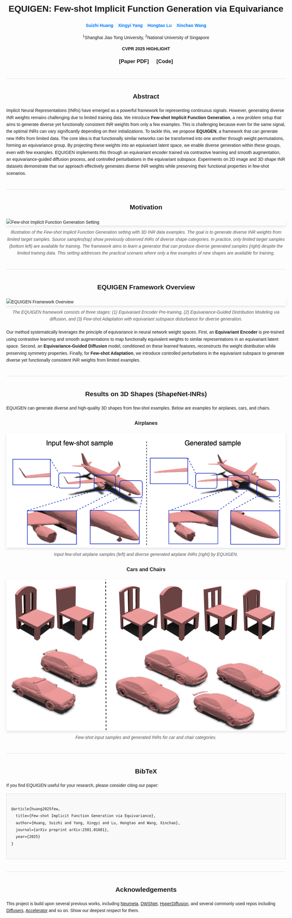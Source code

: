 <style>
  body { font-family: Sans-Serif; margin: 20px auto; max-width: 900px; line-height: 1.6; padding: 10px; }
  h1, h2, h3 { text-align: center; }
  .authors, .affiliations, .conference { text-align: center; margin-bottom: 10px; }
  .authors a { text-decoration: none; color: #007bff; }
  .links { text-align: center; margin-bottom: 20px; font-size: 1.2em; }
  .links a { margin: 0 10px; text-decoration: none; font-weight: bold; }
  .section { margin-top: 40px; margin-bottom: 40px; }
  .section img, .section video { display: block; margin: 20px auto; max-width: 100%; height: auto; box-shadow: 0 4px 8px rgba(0,0,0,0.1); }
  .caption { text-align: center; font-style: italic; color: #555; margin-top: -10px; margin-bottom: 20px; }
  .bibtex pre { background-color: #f9f9f9; border: 1px solid #ddd; padding: 15px; white-space: pre-wrap; word-wrap: break-word; }
  hr { border: 0; height: 1px; background: #ddd; margin: 40px 0; }
</style>

<h1>EQUIGEN: Few-shot Implicit Function Generation via Equivariance</h1>

<div class="authors">
  <!-- Replace with actual author names and links if available, or keep as anonymous -->
  <p align="center">
    <strong><a href="https://jeandiable.github.io/">Suizhi Huang</a></strong>
    &nbsp;&nbsp;
    <strong><a href="https://adamdad.github.io/">Xingyi Yang</a></strong>
    &nbsp;&nbsp;
    <strong><a href="https://scholar.google.com/citations?user=GtNuBJcAAAAJ&hl=zh-CN">Hongtao Lu</a></strong>
    &nbsp;&nbsp;
    <strong><a href="https://sites.google.com/site/sitexinchaowang/">Xinchao Wang</a></strong>
  </p>
<!--   Example: <a href="YOUR_PERSONAL_PAGE_LINK">Your Name</a><sup>1</sup>, <a href="ANOTHER_AUTHOR_LINK">Another Author</a><sup>2</sup> -->
</div>

<div class="affiliations">
  <!-- Replace with actual affiliations -->
  <p align="center">
<sup>1</sup>Shanghai Jiao Tong University, <sup>2</sup>National University of Singapore
</p>
  <!-- Example: <sup>1</sup>Your University, <sup>2</sup>Another University -->
</div>

<div class="conference">
<p align="center">
  <b>CVPR 2025 HIGHLIGHT</b> 
</p>
</div>

<div class="links">
<p align="center">
  <a href="[LINK_TO_YOUR_PAPER_PDF](https://arxiv.org/abs/2501.01601)">[Paper PDF]</a>
  <a href="https://github.com/JeanDiable/EquiGen">[Code]</a>
  <!-- <a href="LINK_TO_ARXIV_IF_AVAILABLE">[ArXiv]</a> -->
  <!-- <a href="#video">[Video]</a> -->
</p>
</div>


<hr>
<div class="Abstract">
  <h2>Abstract</h2>
  <p>
    Implicit Neural Representations (INRs) have emerged as a powerful framework for representing continuous signals. However, generating diverse INR weights remains challenging due to limited training data. We introduce <strong>Few-shot Implicit Function Generation</strong>, a new problem setup that aims to generate diverse yet functionally consistent INR weights from only a few examples. This is challenging because even for the same signal, the optimal INRs can vary significantly depending on their initializations. To tackle this, we propose <strong>EQUIGEN</strong>, a framework that can generate new INRs from limited data. The core idea is that functionally similar networks can be transformed into one another through weight permutations, forming an equivariance group. By projecting these weights into an equivariant latent space, we enable diverse generation within these groups, even with few examples. EQUIGEN implements this through an equivariant encoder trained via contrastive learning and smooth augmentation, an equivariance-guided diffusion process, and controlled perturbations in the equivariant subspace. Experiments on 2D image and 3D shape INR datasets demonstrate that our approach effectively generates diverse INR weights while preserving their functional properties in few-shot scenarios.
  </p>
</div>

<hr>
<div class="section motivation">
  <h2>Motivation</h2>
  <img src="assets/setting.gif" alt="Few-shot Implicit Function Generation Setting">
  <p class="caption">
    Illustration of the Few-shot Implicit Function Generation setting with 3D INR data examples. The goal is to generate diverse INR weights from limited target samples. Source samples(top) show previously observed INRs of diverse shape categories. In practice, only limited target samples (bottom left) are available for training. The framework aims to learn a generator that can produce diverse generated samples (right) despite the limited training data. This setting addresses the practical scenario where only a few examples of new shapes are available for training.
  </p>
</div>

<hr>

<div class="section method-overview">
  <h2>EQUIGEN Framework Overview</h2>
  <img src="assets/Overview.gif" alt="EQUIGEN Framework Overview">
  <p class="caption">
    The EQUIGEN framework consists of three stages: (1) Equivariant Encoder Pre-training, (2) Equivariance-Guided Distribution Modeling via diffusion, and (3) Few-shot Adaptation with equivariant subspace disturbance for diverse generation.
  </p>
  <p>
    Our method systematically leverages the principle of equivariance in neural network weight spaces.
    First, an <strong>Equivariant Encoder</strong> is pre-trained using contrastive learning and smooth augmentations to map functionally equivalent weights to similar representations in an equivariant latent space.
    Second, an <strong>Equivariance-Guided Diffusion</strong> model, conditioned on these learned features, reconstructs the weight distribution while preserving symmetry properties.
    Finally, for <strong>Few-shot Adaptation</strong>, we introduce controlled perturbations in the equivariant subspace to generate diverse yet functionally consistent INR weights from limited examples.
  </p>
</div>

<hr>

<div class="section results">
  <h2>Results on 3D Shapes (ShapeNet-INRs)</h2>
  <p>EQUIGEN can generate diverse and high-quality 3D shapes from few-shot examples. Below are examples for airplanes, cars, and chairs.</p>

  <h3>Airplanes</h3>
  <img src="assets/airplane.png" alt="Generated Airplane examples using EQUIGEN">
  <p class="caption">Input few-shot airplane samples (left) and diverse generated airplane INRs (right) by EQUIGEN.</p>

  <h3>Cars and Chairs</h3>
  <img src="assets/chairs_cars.png" alt="Generated Chair and Car examples using EQUIGEN">
  <p class="caption">Few-shot input samples and generated INRs for car and chair categories.</p>
</div>


<hr>
<div class="section bibtex">
  <h2>BibTeX</h2>
  <p>If you find EQUIGEN useful for your research, please consider citing our paper:</p>
  <pre><code>
@article{huang2025few,
  title={Few-shot Implicit Function Generation via Equivariance},
  author={Huang, Suizhi and Yang, Xingyi and Lu, Hongtao and Wang, Xinchao},
  journal={arXiv preprint arXiv:2501.01601},
  year={2025}
}
  </code></pre>
</div>

<hr>

<div class="section acknowledgements">
  <h2>Acknowledgements</h2>
  <p>
    <!-- Add any acknowledgements here -->
    This project is build upon several previous works, including <a href="https://github.com/Adamdad/neumeta">Neumeta</a>, <a href="https://github.com/AvivNavon/DWSNets">DWSNet</a>, <a href="https://github.com/Rgtemze/HyperDiffusion">HyperDiffusion</a>, and several commonly used repos including <a href="https://github.com/huggingface/diffusers">Diffusers</a>, <a href="https://github.com/huggingface/accelerate">Accelerator</a> and so on. Show our deepest respect for them.
  </p>
</div>
